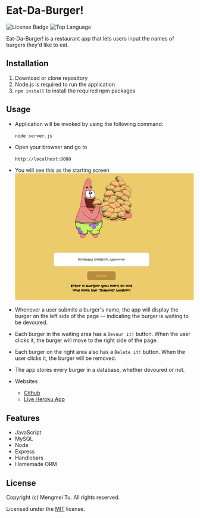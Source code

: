 # Eat-Da-Burger!

![License Badge](https://img.shields.io/github/license/mmeii/eat-da-burger) ![Top Language](https://img.shields.io/github/languages/top/mmeii/eat-da-burger)

Eat-Da-Burger! is a restaurant app that lets users input the names of burgers they'd like to eat.

## Installation

1. Download or clone repository
2. Node.js is required to run the application
3. `npm install` to install the required npm packages

## Usage

* Application will be invoked by using the following command:
  
  `node server.js`

* Open your browser and go to

  `http://localhost:8080`

* You will see this as the starting screen
  ![Eat-Da-Burger Screnshot](./public/assets/eat-da-burger.png)

* Whenever a user submits a burger's name, the app will display the burger on the left side of the page -- indicating the burger is waiting to be devoured.

* Each burger in the waiting area has a `Devour it!` button. When the user clicks it, the burger will move to the right side of the page.

* Each burger on the right area also has a `Delete it!` button. When the user clicks it, the burger will be removed.

* The app stores every burger in a database, whether devoured or not.

* Websites
  * [Github](https://github.com/mmeii/eat-da-burger)
  * [Live Heroku App]()

## Features

* JavaScript
* MySQL
* Node
* Express
* Handlebars
* Homemade ORM

## License

  Copyright (c) Mengmei Tu. All rights reserved.
  
  Licensed under the [MIT](LICENSE) license.